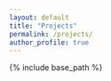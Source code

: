 ```yaml
---
layout: default
title: "Projects"
permalink: /projects/
author_profile: true
---
```


{% include base_path %}
